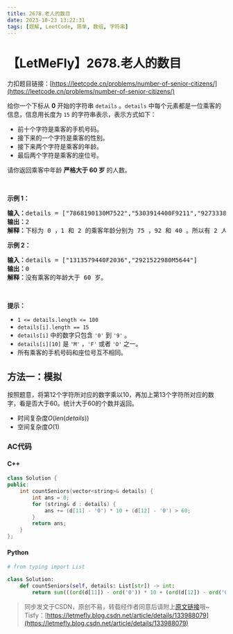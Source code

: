 ```yaml
---
title: 2678.老人的数目
date: 2023-10-23 13:22:31
tags: [题解, LeetCode, 简单, 数组, 字符串]
---
```


# 【LetMeFly】2678.老人的数目

力扣题目链接：[https://leetcode.cn/problems/number-of-senior-citizens/](https://leetcode.cn/problems/number-of-senior-citizens/)

<p>给你一个下标从 <strong>0</strong>&nbsp;开始的字符串&nbsp;<code>details</code>&nbsp;。<code>details</code>&nbsp;中每个元素都是一位乘客的信息，信息用长度为 <code>15</code>&nbsp;的字符串表示，表示方式如下：</p>

<ul>
	<li>前十个字符是乘客的手机号码。</li>
	<li>接下来的一个字符是乘客的性别。</li>
	<li>接下来两个字符是乘客的年龄。</li>
	<li>最后两个字符是乘客的座位号。</li>
</ul>

<p>请你返回乘客中年龄 <strong>严格大于 60 岁</strong>&nbsp;的人数。</p>

<p>&nbsp;</p>

<p><strong>示例 1：</strong></p>

<pre>
<b>输入：</b>details = ["7868190130M7522","5303914400F9211","9273338290F4010"]
<b>输出：</b>2
<b>解释：</b>下标为 0 ，1 和 2 的乘客年龄分别为 75 ，92 和 40 。所以有 2 人年龄大于 60 岁。
</pre>

<p><strong>示例 2：</strong></p>

<pre>
<b>输入：</b>details = ["1313579440F2036","2921522980M5644"]
<b>输出：</b>0
<b>解释：</b>没有乘客的年龄大于 60 岁。
</pre>

<p>&nbsp;</p>

<p><strong>提示：</strong></p>

<ul>
	<li><code>1 &lt;= details.length &lt;= 100</code></li>
	<li><code>details[i].length == 15</code></li>
	<li><code>details[i]</code>&nbsp;中的数字只包含&nbsp;<code>'0'</code>&nbsp;到&nbsp;<code>'9'</code>&nbsp;。</li>
	<li><code>details[i][10]</code>&nbsp;是 <code>'M'</code>&nbsp;，<code>'F'</code>&nbsp;或者&nbsp;<code>'O'</code>&nbsp;之一。</li>
	<li>所有乘客的手机号码和座位号互不相同。</li>
</ul>


    
## 方法一：模拟

按照题意，将第12个字符所对应的数字乘以10，再加上第13个字符所对应的数字，看是否大于60。统计大于60的个数并返回。

+ 时间复杂度$O(len(details))$
+ 空间复杂度$O(1)$

### AC代码

#### C++

```cpp
class Solution {
public:
    int countSeniors(vector<string>& details) {
        int ans = 0;
        for (string& d : details) {
            ans += (d[11] - '0') * 10 + (d[12] - '0') > 60;
        }
        return ans;
    }
};
```

#### Python

```python
# from typing import List

class Solution:
    def countSeniors(self, details: List[str]) -> int:
        return sum(((ord(d[11]) - ord('0')) * 10 + (ord(d[12]) - ord('0')) > 60) for d in details)
```

> 同步发文于CSDN，原创不易，转载经作者同意后请附上[原文链接](https://blog.letmefly.xyz/2023/10/23/LeetCode%202678.%E8%80%81%E4%BA%BA%E7%9A%84%E6%95%B0%E7%9B%AE/)哦~
> Tisfy：[https://letmefly.blog.csdn.net/article/details/133988079](https://letmefly.blog.csdn.net/article/details/133988079)
